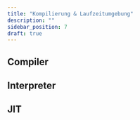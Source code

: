 ```yaml
---
title: "Kompilierung & Laufzeitumgebung"
description: ""
sidebar_position: 7
draft: true
---
```

## Compiler

## Interpreter

## JIT